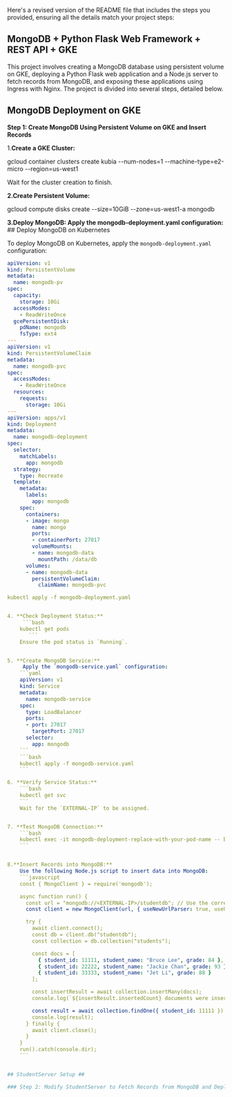 Here's a revised version of the README file that includes the steps you provided, ensuring all the details match your project steps:


## MongoDB + Python Flask Web Framework + REST API + GKE ##

This project involves creating a MongoDB database using persistent volume on GKE, deploying a Python Flask web application and a Node.js server to fetch records from MongoDB, and exposing these applications using Ingress with Nginx. The project is divided into several steps, detailed below.

## MongoDB Deployment on GKE ##

**Step 1: Create MongoDB Using Persistent Volume on GKE and Insert Records**

1.**Create a GKE Cluster:**

gcloud container clusters create kubia --num-nodes=1 --machine-type=e2-micro --region=us-west1

Wait for the cluster creation to finish.

**2.Create Persistent Volume:**

gcloud compute disks create --size=10GiB --zone=us-west1-a mongodb

**3.Deploy MongoDB: Apply the mongodb-deployment.yaml configuration:**
     ## Deploy MongoDB on Kubernetes

To deploy MongoDB on Kubernetes, apply the `mongodb-deployment.yaml` configuration:

```yaml
apiVersion: v1
kind: PersistentVolume
metadata:
  name: mongodb-pv
spec:
  capacity:
    storage: 10Gi
  accessModes:
    - ReadWriteOnce
  gcePersistentDisk:
    pdName: mongodb
    fsType: ext4
---
apiVersion: v1
kind: PersistentVolumeClaim
metadata:
  name: mongodb-pvc
spec:
  accessModes:
    - ReadWriteOnce
  resources:
    requests:
      storage: 10Gi
---
apiVersion: apps/v1
kind: Deployment
metadata:
  name: mongodb-deployment
spec:
  selector:
    matchLabels:
      app: mongodb
  strategy:
    type: Recreate
  template:
    metadata:
      labels:
        app: mongodb
    spec:
      containers:
      - image: mongo
        name: mongo
        ports:
        - containerPort: 27017
        volumeMounts:
        - name: mongodb-data
          mountPath: /data/db
      volumes:
      - name: mongodb-data
        persistentVolumeClaim:
          claimName: mongodb-pvc

kubectl apply -f mongodb-deployment.yaml


4. **Check Deployment Status:**
     ```bash
    kubectl get pods
       ```
    Ensure the pod status is `Running`.


5. **Create MongoDB Service:**
     Apply the `mongodb-service.yaml` configuration:
    ```yaml
    apiVersion: v1
    kind: Service
    metadata:
      name: mongodb-service
    spec:
      type: LoadBalancer
      ports:
      - port: 27017
        targetPort: 27017
      selector:
        app: mongodb
    ```
    ```bash
    kubectl apply -f mongodb-service.yaml
    ```

6. **Verify Service Status:**
    ```bash
    kubectl get svc
    ```
    Wait for the `EXTERNAL-IP` to be assigned.


7. **Test MongoDB Connection:**
    ```bash
    kubectl exec -it mongodb-deployment-replace-with-your-pod-name -- bash
    ```


8.**Insert Records into MongoDB:**
    Use the following Node.js script to insert data into MongoDB:
    ```javascript
    const { MongoClient } = require('mongodb');

    async function run() {
      const url = "mongodb://<EXTERNAL-IP>/studentdb"; // Use the correct IP and port
      const client = new MongoClient(url, { useNewUrlParser: true, useUnifiedTopology: true });

      try {
        await client.connect();
        const db = client.db("studentdb");
        const collection = db.collection("students");

        const docs = [
          { student_id: 11111, student_name: "Bruce Lee", grade: 84 },
          { student_id: 22222, student_name: "Jackie Chan", grade: 93 },
          { student_id: 33333, student_name: "Jet Li", grade: 88 }
        ];

        const insertResult = await collection.insertMany(docs);
        console.log(`${insertResult.insertedCount} documents were inserted`);

        const result = await collection.findOne({ student_id: 11111 });
        console.log(result);
      } finally {
        await client.close();
      }
    }
    run().catch(console.dir);
    ```


## StudentServer Setup ##

### Step 2: Modify StudentServer to Fetch Records from MongoDB and Deploy to GKE
